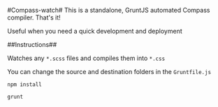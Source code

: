 #Compass-watch#
This is a standalone, GruntJS automated Compass compiler. That's it!

Useful when you need a quick development and deployment

##Instructions##

Watches any ```*.scss``` files and compiles them into ```*.css```

You can change the source and destination folders in the ```Gruntfile.js```

```
npm install
```

```
grunt
```